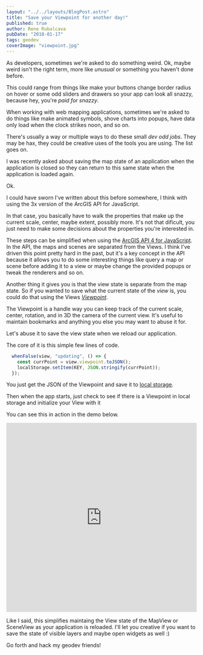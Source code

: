 ```yaml
---
layout: "../../layouts/BlogPost.astro"
title: "Save your Viewpoint for another day!"
published: true
author: Rene Rubalcava
pubDate: "2018-01-17"
tags: geodev
coverImage: "viewpoint.jpg"
---
```


As developers, sometimes we're asked to do something weird. Ok, maybe weird isn't the right term, more like _unusual_ or something you haven't done before.

This could range from things like make your buttons change border radius on hover or some odd sliders and drawers so your app can look all snazzy, because hey, you're _paid for snazzy_.

When working with web mapping applications, sometimes we're asked to do things like make animated symbols, shove charts into popups, have data only load when the clock strikes noon, and so on.

There's usually a way or multiple ways to do these small _dev odd jobs_. They may be hax, they could be creative uses of the tools you are using. The list goes on.

I was recently asked about saving the map state of an application when the application is closed so they can return to this same state when the application is loaded again.

Ok.

I could have sworn I've written about this before somewhere, I think with using the 3x version of the ArcGIS API for JavaScript.

In that case, you basically have to walk the properties that make up the current scale, center, maybe extent, possibly more. It's not that dificult, you just need to make some decisions about the properties you're interested in.

These steps can be simplified when using the [ArcGIS API 4 for JavaScript](https://developers.arcgis.com/javascript/latest/index.html). In the API, the maps and scenes are separated from the Views. I think I've driven this point pretty hard in the past, but it's a key concept in the API because it allows you to do some interesting things like query a map or scene before adding it to a view or maybe change the provided popups or tweak the renderers and so on.

Another thing it gives you is that the view state is separate from the map state. So if you wanted to save what the current state of the _view_ is, you could do that using the Views [_Viewpoint_](https://developers.arcgis.com/javascript/latest/api-reference/esri-Viewpoint.html).

The Viewpoint is a handle way you can keep track of the current scale, center, rotation, and in 3D the camera of the current view. It's useful to maintain bookmarks and anything you else you may want to abuse it for.

Let's abuse it to save the view state when we reload our application.

The core of it is this simple few lines of code.

```js
  whenFalse(view, "updating", () => {
    const currPoint = view.viewpoint.toJSON();
    localStorage.setItem(KEY, JSON.stringify(currPoint));
  });
```

You just get the JSON of the Viewpoint and save it to [local storage](https://developer.mozilla.org/en-US/docs/Web/API/Window/localStorage).

Then when the app starts, just check to see if there is a Viewpoint in local storage and initialize your View with it

You can see this in action in the demo below.

<iframe height="500" style="width: 100%;" scrolling="no" title="Save my ViewPoint 4.8" src="https://codepen.io/odoe/embed/opaROx?height=500&theme-id=39013&default-tab=js,result" frameborder="no" loading="lazy" allowtransparency="true" allowfullscreen="true">
  See the Pen <a href='https://codepen.io/odoe/pen/opaROx'>Save my ViewPoint 4.8</a> by Rene Rubalcava
  (<a href='https://codepen.io/odoe'>@odoe</a>) on <a href='https://codepen.io'>CodePen</a>.
</iframe>

Like I said, this simplifies maintaing the View state of the MapView or SceneView as your application is reloaded. I'll let you creative if you want to save the state of visible layers and maybe open widgets as well :)

Go forth and hack my geodev friends!

